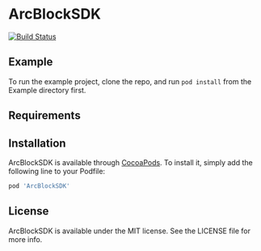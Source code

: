 # ArcBlockSDK

[![Build Status](https://travis-ci.com/ArcBlock/arcblock-ios-sdk.svg?token=qqAgewfANpc6odwwyKWa&branch=master)](https://travis-ci.com/ArcBlock/arcblock-ios-sdk)
<!-- [![Version](https://img.shields.io/cocoapods/v/ArcBlockSDK.svg?style=flat)](http://cocoapods.org/pods/ArcBlockSDK)
[![License](https://img.shields.io/cocoapods/l/ArcBlockSDK.svg?style=flat)](http://cocoapods.org/pods/ArcBlockSDK)
[![Platform](https://img.shields.io/cocoapods/p/ArcBlockSDK.svg?style=flat)](http://cocoapods.org/pods/ArcBlockSDK) -->

## Example

To run the example project, clone the repo, and run `pod install` from the Example directory first.

## Requirements

## Installation

ArcBlockSDK is available through [CocoaPods](http://cocoapods.org). To install
it, simply add the following line to your Podfile:

```ruby
pod 'ArcBlockSDK'
```

## License

ArcBlockSDK is available under the MIT license. See the LICENSE file for more info.
